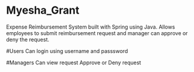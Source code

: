 # Myesha_Grant
Expense Reimbursement System built with Spring using Java. Allows employees to submit reimbursement request and manager can approve or deny the request.

#Users
Can login using username and passsword

#Managers
Can view request
Approve or Deny request


